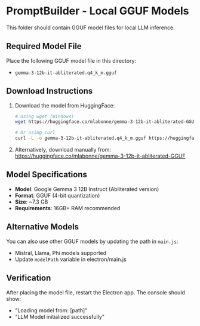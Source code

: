 # PromptBuilder - Local GGUF Models

This folder should contain GGUF model files for local LLM inference.

## Required Model File

Place the following GGUF model file in this directory:
- `gemma-3-12b-it-abliterated.q4_k_m.gguf`

## Download Instructions

1. Download the model from HuggingFace:
   ```bash
   # Using wget (Windows)
   wget https://huggingface.co/mlabonne/gemma-3-12b-it-abliterated-GGUF/blob/main/gemma-3-12b-it-abliterated.q4_k_m.gguf
   
   # Or using curl
   curl -L -o gemma-3-12b-it-abliterated.q4_k_m.gguf https://huggingface.co/mlabonne/gemma-3-12b-it-abliterated-GGUF/blob/main/gemma-3-12b-it-abliterated.q4_k_m.gguf
   ```

2. Alternatively, download manually from:
   https://huggingface.co/mlabonne/gemma-3-12b-it-abliterated-GGUF

## Model Specifications

- **Model**: Google Gemma 3 12B Instruct (Abliterated version)
- **Format**: GGUF (4-bit quantization)
- **Size**: ~7.3 GB
- **Requirements**: 16GB+ RAM recommended

## Alternative Models

You can also use other GGUF models by updating the path in `main.js`:
- Mistral, Llama, Phi models supported
- Update `modelPath` variable in electron/main.js

## Verification

After placing the model file, restart the Electron app. The console should show:
- "Loading model from: [path]"
- "LLM Model initialized successfully"